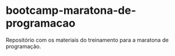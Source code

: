 # bootcamp-maratona-de-programacao
Repositório com os materiais do treinamento para a maratona de programação.
